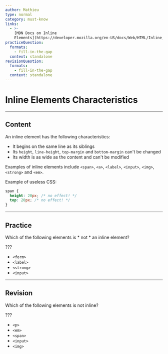 ```yaml
---
author: Mathieu
type: normal
category: must-know
links:
  - >-
    [MDN Docs on Inline
    Elements](https://developer.mozilla.org/en-US/docs/Web/HTML/Inline_elemente){documentation}
practiceQuestion:
  formats:
    - fill-in-the-gap
  context: standalone
revisionQuestion:
  formats:
    - fill-in-the-gap
  context: standalone
---
```


# Inline Elements Characteristics


---

## Content

An inline element has the following characteristics:

- It begins on the same line as its siblings
- Its `height`, `line-height`, `top-margin` and `bottom-margin` can't be changed
- Its width is as wide as the content and can't be modified

Examples of inline elements include `<span>`, `<a>`, `<label>`, `<input>`, `<img>`, `<strong>` and `<em>`.

Example of useless CSS:

```css
span {
  height: 20px; /* no effect! */
  top: 20px; /* no effect! */
}

```


---

## Practice

Which of the following elements is * not * an inline element?

???

- `<form>`
- `<label>`
- `<strong>`
- `<input>`


---

## Revision

Which of the following elements is not inline?

???

- `<p>`
- `<em>`
- `<span>`
- `<input>`
- `<img>`

